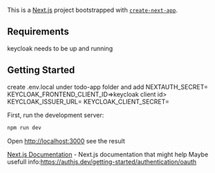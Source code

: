 This is a [Next.js](https://nextjs.org) project bootstrapped with [`create-next-app`](https://github.com/vercel/next.js/tree/canary/packages/create-next-app).

## Requirements
keycloak needs to be up and running

## Getting Started

create .env.local under todo-app folder and add
NEXTAUTH_SECRET=<your secret>
KEYCLOAK_FRONTEND_CLIENT_ID=>keycloak client id>
KEYCLOAK_ISSUER_URL=<keycloak realm address>
KEYCLOAK_CLIENT_SECRET=<confidential client secret>

First, run the development server:

```bash
npm run dev
```

Open [http://localhost:3000](http://localhost:3000) see the result

[Next.js Documentation](https://nextjs.org/docs) - Next.js documentation that might help
Maybe usefull info:https://authjs.dev/getting-started/authentication/oauth
